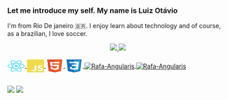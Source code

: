 ### Let me introduce my self. My name is Luiz Otávio

I'm from Rio De janeiro 🇧🇷. I enjoy learn about technology and of course, as a brazilian, I love soccer.


<div align="center">
  <a href="https://github.com/LOtaviop">
  <img height="150em" src="https://github-readme-stats.vercel.app/api?username=LOtaviop&show_icons=true&theme=gruvbox_light&include_all_commits=true&count_private=true"/>
  <img height="150em" src="https://github-readme-stats.vercel.app/api/top-langs/?username=LOtaviop&layout=compact&langs_count=7&theme=gruvbox_light"/>
</div>
  <div style="display: inline_block"><br>
  <img align="center" alt="Rafa-React" height="30" width="40" src="https://raw.githubusercontent.com/devicons/devicon/master/icons/react/react-original.svg">
  <img align="center" alt="Rafa-Js" height="30" width="40" src="https://raw.githubusercontent.com/devicons/devicon/master/icons/javascript/javascript-plain.svg">
  <img align="center" alt="Rafa-HTML" height="30" width="40" src="https://raw.githubusercontent.com/devicons/devicon/master/icons/html5/html5-original.svg">
  <img align="center" alt="Rafa-CSS" height="30" width="40" src="https://raw.githubusercontent.com/devicons/devicon/master/icons/css3/css3-original.svg">
  <img align="center" alt="Rafa-Angularjs" height="30" width="40" src="https://cdn.jsdelivr.net/gh/devicons/devicon/icons/angularjs/angularjs-original.svg">
   <img align="center" alt="Rafa-Angularjs" height="30" width="40" src="https://cdn.jsdelivr.net/gh/devicons/devicon/icons/nodejs/nodejs-original-wordmark.svg">
</div>
  
  ##
  <div> 
  
 
  <a href = "mailto:lotaviop9@gmail.com"><img src="https://img.shields.io/badge/-Gmail-%23333?style=for-the-badge&logo=gmail&logoColor=white" target="_blank"></a>
  <a href="https://www.linkedin.com/in/luiz-otávio-nascimento-20549a215/" target="_blank"><img src="https://img.shields.io/badge/-LinkedIn-%230077B5?style=for-the-badge&logo=linkedin&logoColor=white" target="_blank"></a>
    
  </div>
